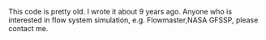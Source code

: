 This code is pretty old. I wrote it about 9 years ago. Anyone who is interested in flow system simulation, e.g. Flowmaster,NASA GFSSP, please contact me.